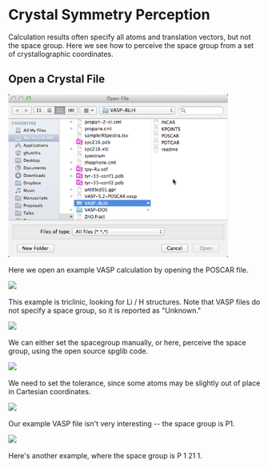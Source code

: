 # Crystal Symmetry Perception

Calculation results often specify all atoms and translation vectors, but not the space group. Here we see how to perceive the space group from a set of crystallographic coordinates.

## Open a Crystal File

![Open a Crystal File][1]

[1]: images/4-crystal-symmetry-perception/open-a-crystal-file.png

Here we open an example VASP calculation by opening the POSCAR file.

![][2]

[2]: images/4-crystal-symmetry-perception/media_1340332954652.png

This example is triclinic, looking for Li / H structures. Note that VASP files do not specify a space group, so it is reported as "Unknown."

![][3]

[3]: images/4-crystal-symmetry-perception/media_1340332967365.png

We can either set the spacegroup manually, or here, perceive the space group, using the open source spglib code.

![][4]

[4]: images/4-crystal-symmetry-perception/media_1340332976902.png

We need to set the tolerance, since some atoms may be slightly out of place in Cartesian coordinates.

![][5]

[5]: images/4-crystal-symmetry-perception/media_1340332995909.png

Our example VASP file isn't very interesting -- the space group is P1.

![][6]

[6]: images/4-crystal-symmetry-perception/media_1340333044109.png

Here's another example, where the space group is P 1 21 1.